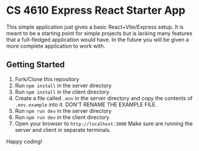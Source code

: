 # CS 4610 Express React Starter App
This simple application just gives a basic React+Vite/Express setup. It is meant to be a starting point for simple projects but is lacking many features that a full-fledged application would have.
In the future you will be given a more complete application to work with.

## Getting Started
1. Fork/Clone this repository
2. Run `npm install` in the server directory
3. Run `npm install` in the client directory
4. Create a file called `.env` in the server directory and copy the contents of `.env.example` into it. DON'T RENAME THE EXAMPLE FILE.
5. Run `npm run dev` in the server directory
6. Run `npm run dev` in the client directory
7. Open your browser to `http://localhost:3000`
Make sure are running the server and client in separate terminals.

Happy coding!
